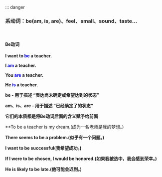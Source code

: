 ::: danger

### 系动词：be(am, is, are)、feel、small、sound、taste...

<br>

#### Be动词

**I want to <font color="blue">be</font> a teacher.**

**I <font color="blue">am</font> a teacher.**

**You <font color="blue">are</font> a teacher.**

**He <font color="blue">is</font> a teacher.**


**be - 用于描述 “表达尚未确定或希望达到的状态”**

**am、is、are - 用于描述 ”已经确定了的状态“**

**它们的本质都是将Be动词后面的含义赋予给前面**

**To be a teacher is my dream.(成为一名老师是我的梦想。)

**There seems to be a problem.(似乎有一个问题。)**

**I want to be successful(我希望成功。)**

**If I were to be chosen, I would be honored.(如果我被选中，我会感到荣幸。)**

**He is likely to be late.(他可能会迟到。)**